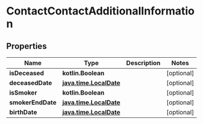 
# ContactContactAdditionalInformation

## Properties
Name | Type | Description | Notes
------------ | ------------- | ------------- | -------------
**isDeceased** | **kotlin.Boolean** |  |  [optional]
**deceasedDate** | [**java.time.LocalDate**](java.time.LocalDate.md) |  |  [optional]
**isSmoker** | **kotlin.Boolean** |  |  [optional]
**smokerEndDate** | [**java.time.LocalDate**](java.time.LocalDate.md) |  |  [optional]
**birthDate** | [**java.time.LocalDate**](java.time.LocalDate.md) |  |  [optional]



